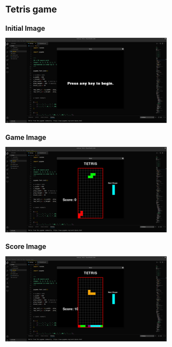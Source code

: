 # Tetris game
## Initial Image
![Initial Image](https://github.com/M-Junior15/TetrisGame/blob/main/screenshots/Screenshot%20from%202022-08-21%2018-58-08.png)
## Game Image
![Game Image](https://github.com/M-Junior15/TetrisGame/blob/main/screenshots/Screenshot%20from%202022-08-21%2018-58-19.png)
## Score Image
![Score Image](https://github.com/M-Junior15/TetrisGame/blob/main/screenshots/Screenshot%20from%202022-08-21%2018-58-47.png)
